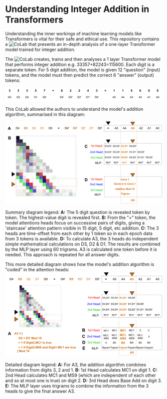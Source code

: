 # Understanding Integer Addition in Transformers

Understanding the inner workings of machine learning models like Transformers is vital for their safe and ethical use. 
This repository contains a ![CoLab](./Understanding_Addition_in_Transformers.ipynb?raw=true "CoLab") that presents an in-depth analysis of a one-layer Transformer model trained for integer addition.

The ![CoLab](./Understanding_Addition_in_Transformers.ipynb?raw=true "CoLab") creates, trains and then analyses a 1 layer Transformer model that performs integer addition e.g. 33357+82243=115600. Each digit is a separate token. For 5 digit addition, the model is given 12 "question" (input) tokens, and the model must then predict the correct 6 "answer" (output) tokens:   

![QuestionAnswer](./QuestionAnswer.svg?raw=true "Question Answer Shape")

This CoLab allowed the authors to understand the model's addition algorithm, summarised in this diagram: 

![StaircaseA3_Summary](./StaircaseA3_Summary.svg?raw=true "StaircaseA3_Summary")

Summary diagram legend: **A:** The 5 digit question is revealed token by token. The highest-value digit is revealed first. **B:** From the "=" token, the model attentions heads focus on successive pairs of digits, giving a 'staircase' attention pattern visible in 15 digit, 5 digit, etc addition. **C:** The 3 heads are time-offset from each other by 1 token so in each epoch data from 3 tokens is available. **D:** To calculate A3, the 3 heads do independent simple mathematical calculations on D3, D2 & D1. The results are combined by the MLP layer using 60 trigrams. A3 is calculated one token before it is needed. This approach is repeated for all answer digits.

This more detailed diagram shows how the model's addition algorithm is "coded" in the attention heads:
![StaircaseA3_Detailed](./StaircaseA3_Detailed.svg?raw=true "StaircaseA3_Detailed")

Detailed diagram legend: **A:** For A3, the addition algorithm combines information from digits 3, 2 and 1. **B:** 1st Head calculates MC1 on digit 1. **C:** 2nd Head calculates MC1 and MS9 (which are independent of each other and so at most one is true) on digit 2. **D:** 3rd Head does Base Add on digit 3. **E:** The MLP layer uses trigrams to combine the information from the 3 heads to give the final answer A3. 
